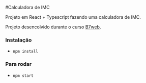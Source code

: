 #Calculadora de IMC

Projeto em React + Typescript
fazendo uma calculadora de IMC.

Projeto desencolvido durante o curso [B7web](https://b7web.com.br).

### Instalação

- `npm install`

### Para rodar

- `npm start`

